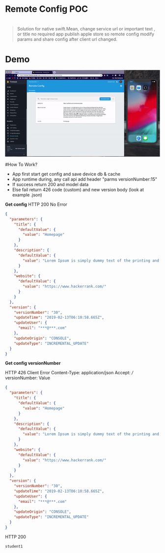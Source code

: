 # Remote Config POC
# 
>  Solution for native swift.Mean, change service url or important text , or title no required app publish apple store so remote config modify params and share config after client url changed.

# Demo

![Remote Config](https://github.com/VB10/RemoteConfigPOC/blob/master/Demos/remoteconfigios.gif?raw=true)

#How To Work?

- App first start get config and save device db & cache
- App runtime during, any call api add header "parms versionNumber:15" 
-  If success return 200 and model data 
- Else fail return 426 code (custom) and new version body (look at example .json)


**Get config**
HTTP 200 No Error
```json
{
  "parameters": {
    "title": {
      "defaultValue": {
        "value": "Homepage"
      }
    },
    "description": {
      "defaultValue": {
        "value": "Lorem Ipsum is simply dummy text of the printing and typesetting industry. Lorem Ipsum has been the industry's standard dummy text ever since the 1500s, when an unknown printer took a galley of type and scrambled it to make a type specimen book. It has survived not only five centuries, but also the leap into electronic typesetting, remaining essentially unchanged. It was popularised in the 1960s with the release of Letraset sheets containing Lorem Ipsum passages, and more recently with desktop publishing software like Aldus PageMaker including versions of Lorem Ipsum."
      }
    },
    "website": {
      "defaultValue": {
        "value": "https://www.hackerrank.com/"
      }
    }
  },
  "version": {
    "versionNumber": "30",
    "updateTime": "2019-02-13T06:10:58.665Z",
    "updateUser": {
      "email": "***@***.com"
    },
    "updateOrigin": "CONSOLE",
    "updateType": "INCREMENTAL_UPDATE"
  }
}
```

**Get config versionNumber**

HTTP 426 Client Error
Content-Type: application/json
Accept: */*
versionNumber: Value
```json
{
  "parameters": {
    "title": {
      "defaultValue": {
        "value": "Homepage"
      }
    },
    "description": {
      "defaultValue": {
        "value": "Lorem Ipsum is simply dummy text of the printing and typesetting industry. Lorem Ipsum has been the industry's standard dummy text ever since the 1500s, when an unknown printer took a galley of type and scrambled it to make a type specimen book. It has survived not only five centuries, but also the leap into electronic typesetting, remaining essentially unchanged. It was popularised in the 1960s with the release of Letraset sheets containing Lorem Ipsum passages, and more recently with desktop publishing software like Aldus PageMaker including versions of Lorem Ipsum."
      }
    },
    "website": {
      "defaultValue": {
        "value": "https://www.hackerrank.com/"
      }
    }
  },
  "version": {
    "versionNumber": "30",
    "updateTime": "2019-02-13T06:10:58.665Z",
    "updateUser": {
      "email": "***@***.com"
    },
    "updateOrigin": "CONSOLE",
    "updateType": "INCREMENTAL_UPDATE"
  }
}

```
HTTP 200
```text
student1
```